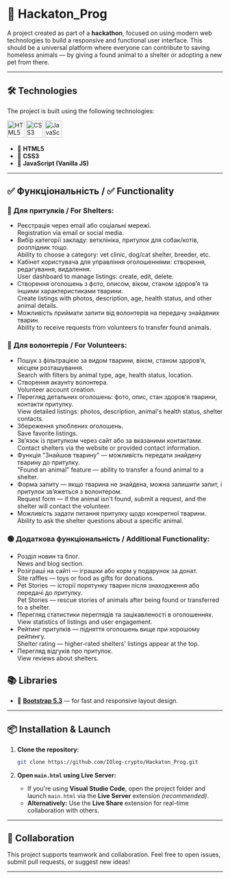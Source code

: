 # 🚀 Hackaton_Prog

A project created as part of a **hackathon**, focused on using modern web technologies to build a responsive and functional user interface. This should be a universal platform where everyone can contribute to saving homeless animals — by giving a found animal to a shelter or adopting a new pet from there.

---

## 🛠️ Technologies

The project is built using the following technologies:

<p align="left">
  <img src="https://cdn.jsdelivr.net/gh/devicons/devicon/icons/html5/html5-original.svg" alt="HTML5" width="40" height="40"/>
  <img src="https://cdn.jsdelivr.net/gh/devicons/devicon/icons/css3/css3-original.svg" alt="CSS3" width="40" height="40"/>
  <img src="https://cdn.jsdelivr.net/gh/devicons/devicon/icons/javascript/javascript-original.svg" alt="JavaScript" width="40" height="40"/>
</p>

- 🔹 **HTML5**
- 🔹 **CSS3**
- 🔹 **JavaScript (Vanilla JS)**

---

## ✅ Функціональність / ✅ Functionality 

### 🔸 Для притулків / For Shelters:

- Реєстрація через email або соціальні мережі.  
  Registration via email or social media.  
- Вибір категорії закладу: ветклініка, притулок для собак/котів, розплідник тощо.  
  Ability to choose a category: vet clinic, dog/cat shelter, breeder, etc.  
- Кабінет користувача для управління оголошеннями: створення, редагування, видалення.  
  User dashboard to manage listings: create, edit, delete.  
- Створення оголошень з фото, описом, віком, станом здоров’я та іншими характеристиками тварини.  
  Create listings with photos, description, age, health status, and other animal details.  
- Можливість приймати запити від волонтерів на передачу знайдених тварин.  
  Ability to receive requests from volunteers to transfer found animals.  

### 🔸 Для волонтерів / For Volunteers:

- Пошук з фільтрацією за видом тварини, віком, станом здоров’я, місцем розташування.  
  Search with filters by animal type, age, health status, location.  
- Створення акаунту волонтера.  
  Volunteer account creation.  
- Перегляд детальних оголошень: фото, опис, стан здоров’я тварини, контакти притулку.  
  View detailed listings: photos, description, animal's health status, shelter contacts.  
- Збереження улюблених оголошень.  
  Save favorite listings.  
- Зв’язок із притулком через сайт або за вказаними контактами.  
  Contact shelters via the website or provided contact information.  
- Функція "Знайшов тварину" — можливість передати знайдену тварину до притулку.  
  "Found an animal" feature — ability to transfer a found animal to a shelter.  
- Форма запиту — якщо тварина не знайдена, можна залишити запит, і притулок зв’яжеться з волонтером.  
  Request form — if the animal isn't found, submit a request, and the shelter will contact the volunteer.  
- Можливість задати питання притулку щодо конкретної тварини.  
  Ability to ask the shelter questions about a specific animal.  

### 🟢 Додаткова функціональність / Additional Functionality:

- Розділ новин та блог.  
  News and blog section.  
- Розіграші на сайті — іграшки або корм у подарунок за донат.  
  Site raffles — toys or food as gifts for donations.  
- Pet Stories — історії порятунку тварин після знаходження або передачі до притулку.  
  Pet Stories — rescue stories of animals after being found or transferred to a shelter.  
- Перегляд статистики переглядів та зацікавленості в оголошеннях.  
  View statistics of listings and user engagement.  
- Рейтинг притулків — підняття оголошень вище при хорошому рейтингу.  
  Shelter rating — higher-rated shelters' listings appear at the top.  
- Перегляд відгуків про притулок.  
  View reviews about shelters.  

## 📚 Libraries

- 💠 [**Bootstrap 5.3**](https://getbootstrap.com/docs/5.3/getting-started/introduction/) — for fast and responsive layout design.

---

## 📦 Installation & Launch

1. **Clone the repository:**

   ```bash
   git clone https://github.com/IOleg-crypto/Hackaton_Prog.git
   ```

2. **Open `main.html` using Live Server:**

   - If you're using **Visual Studio Code**, open the project folder and launch `main.html` via the **Live Server** extension *(recommended)*.
   - **Alternatively:** Use the **Live Share** extension for real-time collaboration with others.

---

## 🤝 Collaboration

This project supports teamwork and collaboration. Feel free to open issues, submit pull requests, or suggest new ideas!

---


